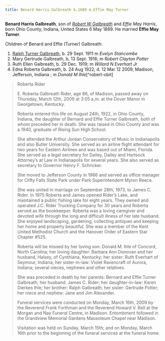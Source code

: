 ```yaml
---
title: Benard Harris Galbreath b.1889 m.Effie May Turner
---
```


**Benard Harris Galbreath**, son of [*Robert W Galbreath*](galbreath-robert-w-1854.md) and *Effie May Harris*, born  Ohio County, Indiana, United States 6 May 1889.  He married **Effie May Turner**.

Children of Benard and Effie (Turner) Galbreath:

1. [Ralph Turner Galbreath](galbreath-ralph-turner-1911.md), b. 29 Sept. 1911  m *Evelyn Stancombe*
2. Mary Gertrude Galbreath, b. 13 Sept. 1916; m *Robert Clayton Potter*
3. Ruth Ellen Galbreath, b. 29 Dec. 1919; m *Willard N Everhart Jr*
4. Edna Roberta Galbreath, b. 24 Aug 1922, d. 12 Mar 12 2009, Madison, Jefferson, Indiana ;  m *Donald M Ihle*[^robert-obit]



[^roberta-obit]: Retrieved from [VevayNewspapers.com](https://www.vevaynewspapers.com/obituaries-week-of-3-19-09/)
> Roberta Rider
>
> E. Roberta Galbreath Rider, age 86, of Madison, passed away on Thursday, March 12th, 2009 at 3:05 a.m. at the Dover Manor in Georgetown, Kentucky.
> 
> Roberta entered this life on August 24th, 1922, in Ohio County, Indiana, the daughter of Bernard and Effie Turner Galbreath, both of whom preceded her in death. She was raised in Ohio County and was a 1940, graduate of Rising Sun High School.
> 
> She attended the Arthur Jordan Conservatory of Music in Indianapolis and also Butler University. She served as an airline flight attendant for two years for Eastern Airlines and was based out of Miami, Florida. She served as a legal secretary for Dailey, Dailey and Hartsock Attorney’s at Law in Indianapolis for several years. She also served as secretary to Governor Henry F. Schricker.
>
> She moved to Jefferson County in 1966 and served as office manager for Clifty Falls State Park under Park Superintendent Myron Reece.
>
> She was united in marriage on September 28th, 1973, to James C. Rider. In 1975 Roberta and James opened Rider’s Lake, and maintained a public fishing lake for eight years. They owned and operated J.C. Rider Trucking Company for 30 years and Roberta served as the bookkeeper. Roberta was a loving caregiver and devoted wife through the long and difficult illness of her late husband. She enjoyed landscaping, gardening, collecting antiques and keeping her home and property beautiful. She was a member of the Kent United Methodist Church and the Hanover Order of Eastern Star Chapter #525.
>
> Roberta will be missed by her loving son: Donald M. Ihle of Concord, North Carolina; her loving daughter: Barbara Ann Donovan and her husband, Halsey, of Cynthiana, Kentucky; her sister: Ruth Everhart of Seymour, Indiana; her sister-in-law: Violet Ravencraft of Aurora, Indiana; several nieces, nephews and other relatives.
>
>She was preceded in death by her parents: Bernard and Effie Turner Galbreath; her husband: James C. Rider; her daughter-in-law: Karen Dierkes Ihle; her brother: Ralph Galbreath; her sister: Gertrude Potter; her niece and nephew: Jane and Jim Alexander.
>
>Funeral services were conducted on Monday, March 16th, 2009 by the Reverend Frank Forthman and the Reverend Howard V. Bell at the Morgan and Nay Funeral Centre, in Madison. Entombment followed in the Grandview Memorial Gardens Mausoleum Chapel near Madison.
>
>Visitation was held on Sunday, March 15th; and on Monday, March 16th prior to the beginning of the funeral services at the funeral home.
